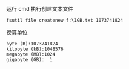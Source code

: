 运行 cmd 执行创建文本文件

```
fsutil file createnew f:\1GB.txt 1073741824
```

换算单位

```
byte (B):1073741824
kilobyte (kB):1048576
megabyte (MB):1024
gigabyte (GB):	1
```